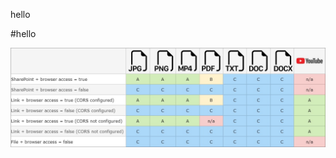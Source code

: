 
hello 

#hello 

![test](https://github.com/brighteye-diagrams/testpublic/blob/main/KnowledgeModesPIC.jpg)
